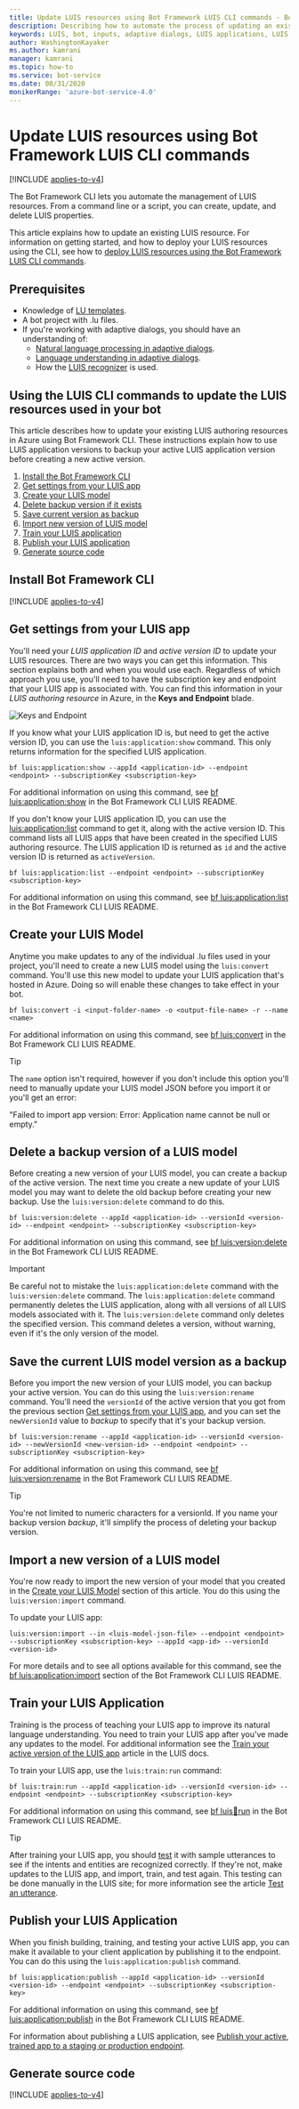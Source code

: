 ```yaml
---
title: Update LUIS resources using Bot Framework LUIS CLI commands - Bot Service
description: Describing how to automate the process of updating an existing LUIS application using Bot Framework SDK LUIS CLI commands
keywords: LUIS, bot, inputs, adaptive dialogs, LUIS applications, LUIS Models,
author: WashingtonKayaker
ms.author: kamrani
manager: kamrani
ms.topic: how-to
ms.service: bot-service
ms.date: 08/31/2020
monikerRange: 'azure-bot-service-4.0'
---
```


# Update LUIS resources using Bot Framework LUIS CLI commands

[!INCLUDE [applies-to-v4](../includes/applies-to-v4-current.md)]

The Bot Framework CLI lets you automate the management of LUIS resources. From a command line or a script, you can create, update, and delete LUIS properties.

This article explains how to update an existing LUIS resource. For information on getting started, and how to deploy your LUIS resources using the CLI, see how to [deploy LUIS resources using the Bot Framework LUIS CLI commands][how-to-deploy-using-luis-cli].

## Prerequisites

- Knowledge of [LU templates][lu-templates].
- A bot project with .lu files.
- If you're working with adaptive dialogs, you should have an understanding of:
  - [Natural language processing in adaptive dialogs][natural-language-processing-in-adaptive-dialogs].
  - [Language understanding in adaptive dialogs][language-understanding].
  - How the [LUIS recognizer][luis-recognizer] is used.

## Using the LUIS CLI commands to update the LUIS resources used in your bot

This article describes how to update your existing LUIS authoring resources in Azure using Bot Framework CLI. These instructions explain how to use LUIS application versions to backup your active LUIS application version before creating a new active version.

1. [Install the Bot Framework CLI](#install-bot-framework-cli)
1. [Get settings from your LUIS app](#get-settings-from-your-luis-app)
1. [Create your LUIS model](#create-your-luis-model)
1. [Delete backup version if it exists](#delete-a-backup-version-of-a-luis-model)
1. [Save current version as backup](#save-the-current-luis-model-version-as-a-backup)
1. [Import new version of LUIS model](#import-a-new-version-of-a-luis-model)
1. [Train your LUIS application](#train-your-luis-application)
1. [Publish your LUIS application](#publish-your-luis-application)
1. [Generate source code](#generate-source-code)

## Install Bot Framework CLI

[!INCLUDE [applies-to-v4](../includes/install-bf-cli.md)]

## Get settings from your LUIS app

You'll need your _LUIS application ID_ and _active version ID_ to update your LUIS resources. There are two ways you can get this information. This section explains both and when you would use each. Regardless of which approach you use, you'll need to have the subscription key and endpoint that your LUIS app is associated with. You can find this information in your _LUIS authoring resource_ in Azure, in the **Keys and Endpoint** blade.

![Keys and Endpoint](./media/adaptive-dialogs/keys-and-endpoint-myluisapp.png)

If you know what your LUIS application ID is, but need to get the active version ID, you can use the `luis:application:show` command. This only returns information for the specified LUIS application.

``` cli
bf luis:application:show --appId <application-id> --endpoint <endpoint> --subscriptionKey <subscription-key>
```

For additional information on using this command, see [bf luis:application:show][bf-luisapplicationshow] in the Bot Framework CLI LUIS README.

If you don't know your LUIS application ID, you can use the [luis:application:list][bf-luisapplicationlist] command to get it, along with the active version ID. This command lists all LUIS apps that have been created in the specified LUIS authoring resource. The LUIS application ID is returned as `id` and the active version ID is returned as `activeVersion`.

``` cli
bf luis:application:list --endpoint <endpoint> --subscriptionKey <subscription-key>
```

For additional information on using this command, see [bf luis:application:list][bf-luisapplicationlist] in the Bot Framework CLI LUIS README.

## Create your LUIS Model

Anytime you make updates to any of the individual .lu files used in your project, you'll need to create a new LUIS model using the `luis:convert` command. You'll use this new model to update your LUIS application that's hosted in Azure. Doing so will enable these changes to take effect in your bot.

``` cli
bf luis:convert -i <input-folder-name> -o <output-file-name> -r --name <name>
```

For additional information on using this command, see [bf luis:convert][bf-luisconvert] in the Bot Framework CLI LUIS README.

<!--
In the example below, the command is run in a command line while in the root directory of your project. It will search for all .lu files in the _dialogs_ directory and because of the `-r` option, all of its sub-directories. It will save a file named **LUISModel.json** in the _output_ directory.

``` cli
bf luis:convert -i dialogs -o .\output\LUISModel.json -r --name LUISModel.json
```
-->

> [!TIP]
>
> The `name` option isn't required, however if you don't include this option you'll need to manually update your LUIS model JSON before you import it or you'll get an error:
>
> "Failed to import app version: Error: Application name cannot be null or empty."

## Delete a backup version of a LUIS model

Before creating a new version of your LUIS model, you can create a backup of the active version. The next time you create a new update of your LUIS model you may want to delete the old backup before creating your new backup. Use the `luis:version:delete` command to do this.

``` cli
bf luis:version:delete --appId <application-id> --versionId <version-id> --endpoint <endpoint> --subscriptionKey <subscription-key>
```

For additional information on using this command, see [bf luis:version:delete][bf-luisversiondelete] in the Bot Framework CLI LUIS README.

> [!IMPORTANT]
>
> Be careful not to mistake the `luis:application:delete` command with the `luis:version:delete` command. The `luis:application:delete` command permanently deletes the LUIS application, along with all versions of all LUIS models associated with it. The `luis:version:delete` command only deletes the specified version. This command deletes a version, without warning, even if it's the only version of the model.

## Save the current LUIS model version as a backup

Before you import the new version of your LUIS model, you can backup your active version. You can do this using the `luis:version:rename` command. You'll need the `versionId` of the active version that you got from the previous section [Get settings from your LUIS app](#get-settings-from-your-luis-app), and you can set the `newVersionId` value to *backup* to specify that it's your backup version.

``` cli
bf luis:version:rename --appId <application-id> --versionId <version-id> --newVersionId <new-version-id> --endpoint <endpoint> --subscriptionKey <subscription-key>
```

For additional information on using this command, see [bf luis:version:rename][bf-luisversionrename] in the Bot Framework CLI LUIS README.

> [!TIP]
>
> You're not limited to numeric characters for a versionId. If you name your backup version *backup*, it'll simplify the process of deleting your backup version.

## Import a new version of a LUIS model

You're now ready to import the new version of your model that you created in the [Create your LUIS Model](#create-your-luis-model) section of this article. You do this using the `luis:version:import` command.

To update your LUIS app:

``` cli
luis:version:import --in <luis-model-json-file> --endpoint <endpoint> --subscriptionKey <subscription-key> --appId <app-id> --versionId <version-id>
```

For more details and to see all options available for this command, see the [bf luis:application:import][bf-luisapplicationimport] section of the Bot Framework CLI LUIS README.

## Train your LUIS Application

Training is the process of teaching your LUIS app to improve its natural language understanding. You need to train your LUIS app after you've made any updates to the model. For additional information see the [Train your active version of the LUIS app][luis-how-to-train] article in the LUIS docs.

To train your LUIS app, use the `luis:train:run` command:

```cli
bf luis:train:run --appId <application-id> --versionId <version-id> --endpoint <endpoint> --subscriptionKey <subscription-key>
```

For additional information on using this command, see [bf luis:train:run][bf-luistrainrun] in the Bot Framework CLI LUIS README.

> [!TIP]
>
> After training your LUIS app, you should [test][luis-concept-test] it with sample utterances to see if the intents and entities are recognized correctly. If they're not, make updates to the LUIS app, and import, train, and test again. This testing can be done manually in the LUIS site; for more information see the article [Test an utterance][test-an-utterance].

## Publish your LUIS Application

When you finish building, training, and testing your active LUIS app, you can make it available to your client application by publishing it to the endpoint. You can do this using the `luis:application:publish` command.

```cli
bf luis:application:publish --appId <application-id> --versionId <version-id> --endpoint <endpoint> --subscriptionKey <subscription-key>
```

For additional information on using this command, see [bf luis:application:publish][luisapplicationpublish] in the Bot Framework CLI LUIS README.

For information about publishing a LUIS application, see [Publish your active, trained app to a staging or production endpoint][luis-how-to-publish-app].

## Generate source code

[!INCLUDE [applies-to-v4](../includes/generate-source-code-luis-cli.md)]

<!-------------------------------------------------------------------------------------------------->
[luis-recognizer]: bot-builder-concept-adaptive-dialog-recognizers.md#luis-recognizer
[natural-language-processing-in-adaptive-dialogs]: bot-builder-concept-adaptive-dialog-recognizers.md#introduction-to-natural-language-processing-in-adaptive-dialogs
[language-understanding]: bot-builder-concept-adaptive-dialog-recognizers.md#language-understanding
[lu-templates]: ../file-format/bot-builder-lu-file-format.md
[luis-how-to-azure-subscription]: /azure/cognitive-services/luis/luis-how-to-azure-subscription

[bf-luisapplicationimport]: https://aka.ms/botframework-cli-luis#bf-luisapplicationimport
[bf-luisapplicationcreate]: https://aka.ms/botframework-cli-luis#bf-luisapplicationcreate
[bf-luisapplicationlist]: https://aka.ms/botframework-cli-luis#bf-luisapplicationlist
[bf-luisapplicationshow]: https://aka.ms/botframework-cli-luis#bf-luisapplicationshow
[bf-luistrainrun]: https://aka.ms/botframework-cli-luis#bf-luistrainrun
[luisapplicationpublish]: https://aka.ms/botframework-cli-luis#bf-luisapplicationpublish
[bf-luisversionrename]: https://aka.ms/botframework-cli-luis#bf-luisversionrename
[bf-luisversiondelete]:  https://aka.ms/botframework-cli-luis#bf-luisversiondelete
[bf-luisconvert]: https://aka.ms/botframework-cli-luis#bf-luisconvert

[luis-how-to-add-intents]: /azure/cognitive-services/LUIS/luis-how-to-add-intents
[luis-how-to-start-new-app]: /azure/cognitive-services/LUIS/luis-how-to-start-new-app
[luis-how-to-train]: /azure/cognitive-services/LUIS/luis-how-to-train
[luis-concept-test]: /azure/cognitive-services/LUIS/luis-concept-test
[test-an-utterance]: /azure/cognitive-services/LUIS/luis-interactive-test#test-an-utterance
[luis-interactive-test]: /azure/cognitive-services/LUIS/luis-interactive-test
[luis-how-to-publish-app]: /azure/cognitive-services/LUIS/luis-how-to-publish-app

[how-to-deploy-using-luis-cli]: bot-builder-howto-bf-cli-deploy-luis.md
<!-------------------------------------------------------------------------------------------------->
